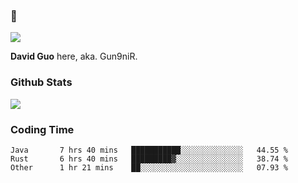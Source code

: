 ### 👋

![](https://komarev.com/ghpvc/?username=Gun9niR&label=Total+Views)

**David Guo** here, aka. Gun9niR.

### Github Stats

<img src="https://github-readme-stats.vercel.app/api?username=Gun9niR&count_private=true&show_icons=true&theme=vue-dark&hide_title=true">

### Coding Time

<!--START_SECTION:waka-->

```text
Java       7 hrs 40 mins   ███████████░░░░░░░░░░░░░░   44.55 %
Rust       6 hrs 40 mins   █████████▓░░░░░░░░░░░░░░░   38.74 %
Other      1 hr 21 mins    ██░░░░░░░░░░░░░░░░░░░░░░░   07.93 %
```

<!--END_SECTION:waka-->
